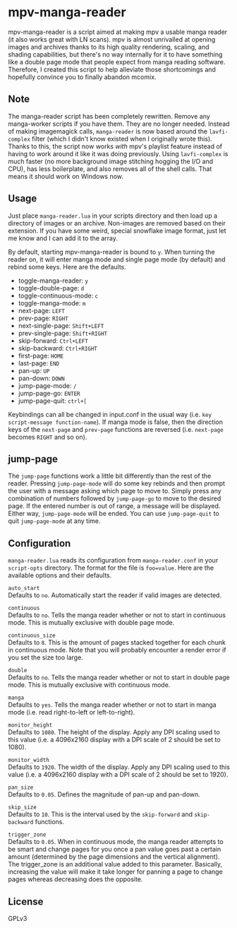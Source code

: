# mpv-manga-reader
mpv-manga-reader is a script aimed at making mpv a usable manga reader (it also works great with LN scans). mpv is almost unrivalled at opening images and archives thanks to its high quality rendering, scaling, and shading capabilities, but there's no way internally for it to have something like a double page mode that people expect from manga reading software. Therefore, I created this script to help alleviate those shortcomings and hopefully convince you to finally abandon mcomix.

## Note
The manga-reader script has been completely rewritten. Remove any manga-worker scripts if you have them. They are no longer needed. Instead of making imagemagick calls, `manga-reader` is now based around the `lavfi-complex` filter (which I didn't know existed when I originally wrote this). Thanks to this, the script now works *with* mpv's playlist feature instead of having to work around it like it was doing previously. Using `lavfi-complex` is much faster (no more background image stitching hogging the I/O and CPU), has less boilerplate, and also removes all of the shell calls. That means it should work on Windows now.

## Usage
Just place `manga-reader.lua` in your scripts directory and then load up a directory of images or an archive. Non-images are removed based on their extension. If you have some weird, special snowflake image format, just let me know and I can add it to the array.

By default, starting mpv-manga-reader is bound to `y`. When turning the reader on, it will enter manga mode and single page mode (by default) and rebind some keys. Here are the defaults.

* toggle-manga-reader: `y`
* toggle-double-page: `d`
* toggle-continuous-mode: `c`
* toggle-manga-mode: `m`
* next-page: `LEFT`
* prev-page: `RIGHT`
* next-single-page: `Shift+LEFT`
* prev-single-page: `Shift+RIGHT`
* skip-forward: `Ctrl+LEFT`
* skip-backward: `Ctrl+RIGHT`
* first-page: `HOME`
* last-page: `END`
* pan-up: `UP`
* pan-down: `DOWN`
* jump-page-mode: `/`
* jump-page-go: `ENTER`
* jump-page-quit: `ctrl+[`

Keybindings can all be changed in input.conf in the usual way (i.e. `key script-message function-name`). If manga mode is false, then the direction keys of the `next-page` and `prev-page` functions are reversed (i.e. `next-page` becomes `RIGHT` and so on).

## jump-page
The `jump-page` functions work a little bit differently than the rest of the reader. Pressing `jump-page-mode` will do some key rebinds and then prompt the user with a message asking which page to move to. Simply press any combination of numbers followed by `jump-page-go` to move to the desired page. If the entered number is out of range, a message will be displayed. Either way, `jump-page-mode` will be ended. You can use `jump-page-quit` to quit `jump-page-mode` at any time.

## Configuration
`manga-reader.lua` reads its configuration from `manga-reader.conf` in your `script-opts` directory. The format for the file is `foo=value`. Here are the available options and their defaults.

``auto_start``\
Defaults to `no`. Automatically start the reader if valid images are detected.

``continuous``\
Defaults to `no`. Tells the manga reader whether or not to start in continuous mode. This is mutually exclusive with double page mode.

``continuous_size``\
Defaults to `8`. This is the amount of pages stacked together for each chunk in continuous mode. Note that you will probably encounter a render error if you set the size too large.

``double``\
Defaults to `no`. Tells the manga reader whether or not to start in double page mode. This is mutually exclusive with continuous mode.

``manga``\
Defaults to `yes`. Tells the manga reader whether or not to start in manga mode (i.e. read right-to-left or left-to-right).

``monitor_height``\
Defaults to `1080`. The height of the display. Apply any DPI scaling used to this value (i.e. a 4096x2160 display with a DPI scale of 2 should be set to 1080).

``monitor_width``\
Defaults to `1920`. The width of the display. Apply any DPI scaling used to this value (i.e. a 4096x2160 display with a DPI scale of 2 should be set to 1920).

``pan_size``\
Defaults to `0.05`. Defines the magnitude of pan-up and pan-down.

``skip_size``\
Defaults to `10`. This is the interval used by the `skip-forward` and `skip-backward` functions.

``trigger_zone``\
Defaults to `0.05`. When in continuous mode, the manga reader attempts to be smart and change pages for you once a pan value goes past a certain amount (determined by the page dimensions and the vertical alignment). The trigger_zone is an additional value added to this parameter. Basically, increasing the value will make it take longer for panning a page to change pages whereas decreasing does the opposite.

## License
GPLv3
